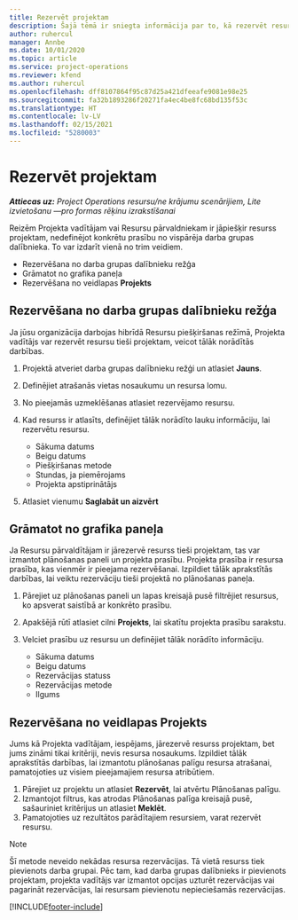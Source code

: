```yaml
---
title: Rezervēt projektam
description: Šajā tēmā ir sniegta informācija par to, kā rezervēt resursu projektā.
author: ruhercul
manager: Annbe
ms.date: 10/01/2020
ms.topic: article
ms.service: project-operations
ms.reviewer: kfend
ms.author: ruhercul
ms.openlocfilehash: dff8107864f95c87d25a421dfeeafe9081e98e25
ms.sourcegitcommit: fa32b1893286f20271fa4ec4be8fc68bd135f53c
ms.translationtype: HT
ms.contentlocale: lv-LV
ms.lasthandoff: 02/15/2021
ms.locfileid: "5280003"
---
```

# <a name="book-to-a-project"></a>Rezervēt projektam

_**Attiecas uz:** Project Operations resursu/ne krājumu scenārijiem, Lite izvietošanu —pro formas rēķinu izrakstīšanai_

Reizēm Projekta vadītājam vai Resursu pārvaldniekam ir jāpiešķir resurss projektam, nedefinējot konkrētu prasību no vispārēja darba grupas dalībnieka. To var izdarīt vienā no trim veidiem.

- Rezervēšana no darba grupas dalībnieku režģa
- Grāmatot no grafika paneļa
- Rezervēšana no veidlapas **Projekts**

## <a name="book-from-the-team-member-grid"></a>Rezervēšana no darba grupas dalībnieku režģa

Ja jūsu organizācija darbojas hibrīdā Resursu piešķiršanas režīmā, Projekta vadītājs var rezervēt resursu tieši projektam, veicot tālāk norādītās darbības.

1. Projektā atveriet darba grupas dalībnieku režģi un atlasiet **Jauns**.
2. Definējiet atrašanās vietas nosaukumu un resursa lomu.
3. No pieejamās uzmeklēšanas atlasiet rezervējamo resursu.
4. Kad resurss ir atlasīts, definējiet tālāk norādīto lauku informāciju, lai rezervētu resursu.

    - Sākuma datums
    - Beigu datums
    - Piešķiršanas metode
    - Stundas, ja piemērojams
    - Projekta apstiprinātājs

6. Atlasiet vienumu **Saglabāt un aizvērt**

## <a name="book-from-the-schedule-board"></a>Grāmatot no grafika paneļa

Ja Resursu pārvaldītājam ir jārezervē resurss tieši projektam, tas var izmantot plānošanas paneli un projekta prasību. Projekta prasība ir resursa prasība, kas vienmēr ir pieejama rezervēšanai. Izpildiet tālāk aprakstītās darbības, lai veiktu rezervāciju tieši projektā no plānošanas paneļa.

1. Pārejiet uz plānošanas paneli un lapas kreisajā pusē filtrējiet resursus, ko apsverat saistībā ar konkrēto prasību.
2. Apakšējā rūtī atlasiet cilni **Projekts**, lai skatītu projekta prasību sarakstu.
3. Velciet prasību uz resursu un definējiet tālāk norādīto informāciju.

    - Sākuma datums
    - Beigu datums
    - Rezervācijas statuss
    - Rezervācijas metode
    - Ilgums

## <a name="book-from-the-project-form"></a>Rezervēšana no veidlapas Projekts

Jums kā Projekta vadītājam, iespējams, jārezervē resurss projektam, bet jums zināmi tikai kritēriji, nevis resursa nosaukums. Izpildiet tālāk aprakstītās darbības, lai izmantotu plānošanas palīgu resursa atrašanai, pamatojoties uz visiem pieejamajiem resursa atribūtiem. 

1. Pārejiet uz projektu un atlasiet **Rezervēt**, lai atvērtu Plānošanas palīgu.
2. Izmantojot filtrus, kas atrodas Plānošanas palīga kreisajā pusē, sašauriniet kritērijus un atlasiet **Meklēt**.
3. Pamatojoties uz rezultātos parādītajiem resursiem, varat rezervēt resursu.

> [!NOTE]
> Šī metode neveido nekādas resursa rezervācijas. Tā vietā resurss tiek pievienots darba grupai. Pēc tam, kad darba grupas dalībnieks ir pievienots projektam, projekta vadītājs var izmantot opcijas uzturēt rezervācijas vai pagarināt rezervācijas, lai resursam pievienotu nepieciešamās rezervācijas.


[!INCLUDE[footer-include](../includes/footer-banner.md)]